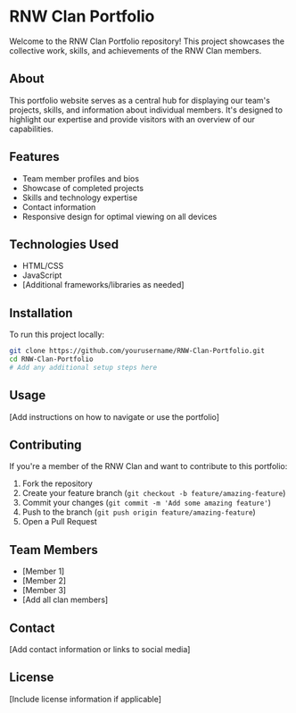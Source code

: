 # RNW Clan Portfolio

Welcome to the RNW Clan Portfolio repository! This project showcases the collective work, skills, and achievements of the RNW Clan members.

## About

This portfolio website serves as a central hub for displaying our team's projects, skills, and information about individual members. It's designed to highlight our expertise and provide visitors with an overview of our capabilities.

## Features

- Team member profiles and bios
- Showcase of completed projects
- Skills and technology expertise
- Contact information
- Responsive design for optimal viewing on all devices

## Technologies Used

- HTML/CSS
- JavaScript
- [Additional frameworks/libraries as needed]

## Installation

To run this project locally:

```bash
git clone https://github.com/yourusername/RNW-Clan-Portfolio.git
cd RNW-Clan-Portfolio
# Add any additional setup steps here
```

## Usage

[Add instructions on how to navigate or use the portfolio]

## Contributing

If you're a member of the RNW Clan and want to contribute to this portfolio:

1. Fork the repository
2. Create your feature branch (`git checkout -b feature/amazing-feature`)
3. Commit your changes (`git commit -m 'Add some amazing feature'`)
4. Push to the branch (`git push origin feature/amazing-feature`)
5. Open a Pull Request

## Team Members

- [Member 1]
- [Member 2]
- [Member 3]
- [Add all clan members]

## Contact

[Add contact information or links to social media]

## License

[Include license information if applicable]
